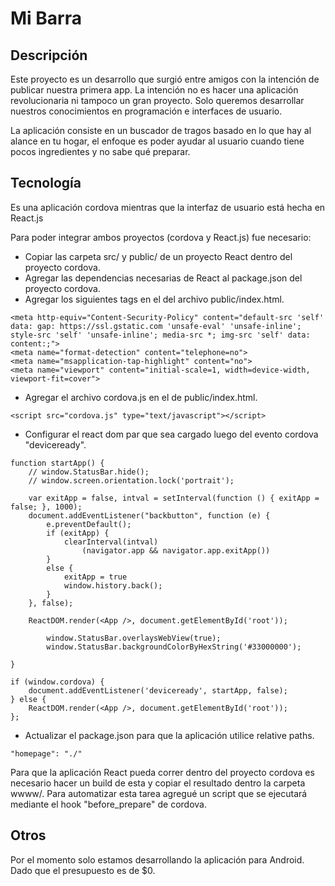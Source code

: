 # Mi Barra

## Descripción
Este proyecto es un desarrollo que surgió entre amigos con la intención de publicar nuestra primera app.
La intención no es hacer una aplicación revolucionaria ni tampoco un gran proyecto. Solo queremos desarrollar nuestros conocimientos en programación e interfaces de usuario.

La aplicación consiste en un buscador de tragos basado en lo que hay al alance en tu hogar, el enfoque es poder ayudar al usuario cuando tiene pocos ingredientes y no sabe qué preparar.

## Tecnología
Es una aplicación cordova mientras que la interfaz de usuario está hecha en React.js

Para poder integrar ambos proyectos (cordova y React.js) fue necesario:
- Copiar las carpeta src/ y public/ de un proyecto React dentro del proyecto cordova.
- Agregar las dependencias necesarias de React al package.json del proyecto cordova.
- Agregar los siguientes <meta> tags en el <head> del archivo public/index.html.
```
<meta http-equiv="Content-Security-Policy" content="default-src 'self' data: gap: https://ssl.gstatic.com 'unsafe-eval' 'unsafe-inline'; style-src 'self' 'unsafe-inline'; media-src *; img-src 'self' data: content:;">
<meta name="format-detection" content="telephone=no">
<meta name="msapplication-tap-highlight" content="no">
<meta name="viewport" content="initial-scale=1, width=device-width, viewport-fit=cover">
```
- Agregar el archivo cordova.js en el <body> de public/index.html.
```
<script src="cordova.js" type="text/javascript"></script>
```
- Configurar el react dom par que sea cargado luego del evento cordova "deviceready".
```
function startApp() {
    // window.StatusBar.hide();
    // window.screen.orientation.lock('portrait');

    var exitApp = false, intval = setInterval(function () { exitApp = false; }, 1000);
    document.addEventListener("backbutton", function (e) {
        e.preventDefault();
        if (exitApp) {
            clearInterval(intval)
                (navigator.app && navigator.app.exitApp())
        }
        else {
            exitApp = true
            window.history.back();
        }
    }, false);

    ReactDOM.render(<App />, document.getElementById('root'));

        window.StatusBar.overlaysWebView(true);
        window.StatusBar.backgroundColorByHexString('#33000000');

}

if (window.cordova) {
    document.addEventListener('deviceready', startApp, false);
} else {
    ReactDOM.render(<App />, document.getElementById('root'));
};
```
- Actualizar el package.json para que la aplicación utilice relative paths.
```
"homepage": "./"
```
  
Para que la aplicación React pueda correr dentro del proyecto cordova es necesario hacer un build de esta y copiar el resultado dentro la carpeta wwww/.
Para automatizar esta tarea agregué un script que se ejecutará mediante el hook "before_prepare" de cordova.
  
## Otros
Por el momento solo estamos desarrollando la aplicación para Android. Dado que el presupuesto es de $0.